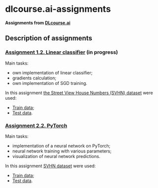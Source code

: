 # dlcourse.ai-assignments

__Assignments from [DLcourse.ai](https://dlcourse.ai)__

## Description of assignments
### [Assignment 1.2. Linear classifier](https://github.com/Installka/dlcourse.ai-assignments/tree/master/A1.%20KNN%2C%20linear%20classifier) (in progress)

Main tasks:
- own implementation of linear classifier;
- gradients calculation;
- own implementation of SGD training.

In this assignment [the Street View House Numbers (SVHN) dataset](http://ufldl.stanford.edu/housenumbers/) were used:
- [Train data](http://ufldl.stanford.edu/housenumbers/train_32x32.mat);
- [Test data](http://ufldl.stanford.edu/housenumbers/test_32x32.mat).

### [Assignment 2.2. PyTorch](https://github.com/Installka/dlcourse.ai-assignments/tree/master/A2.%20Neural%20networks.%20PyTorch)
Main tasks:
- implementation of a neural network on PyTorch;
- neural network training with various parameters;
- visualization of neural network predictions.

In this assignment [SVHN dataset](http://ufldl.stanford.edu/housenumbers/) were used:
- [Train data](http://ufldl.stanford.edu/housenumbers/train_32x32.mat);
- [Test data](http://ufldl.stanford.edu/housenumbers/test_32x32.mat).
